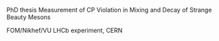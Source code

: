PhD thesis
  Measurement of CP Violation in Mixing and Decay of Strange Beauty Mesons

FOM/Nikhef/VU
LHCb experiment, CERN
